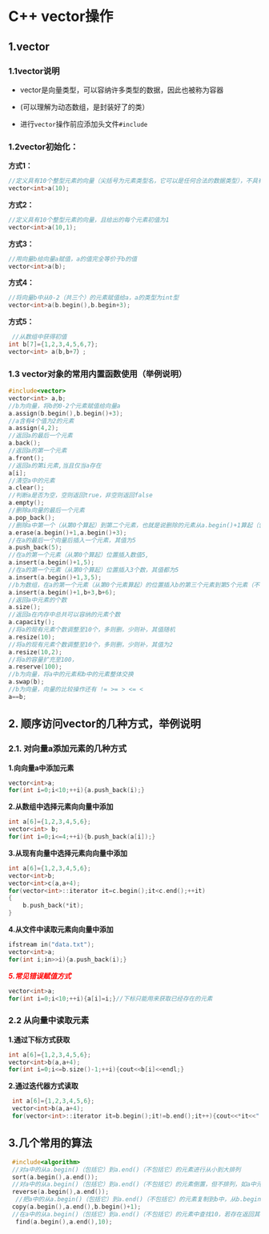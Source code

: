 # C++ vector操作



## 1.vector



###  1.1vector说明

* vector是向量类型，可以容纳许多类型的数据，因此也被称为容器

* (可以理解为动态数组，是封装好了的类）
* 进行`vector`操作前应添加头文件`#include `<vector> 



### 1.2vector初始化：

**方式1：**

```c++
//定义具有10个整型元素的向量（尖括号为元素类型名，它可以是任何合法的数据类型），不具有初值，其值不确定
vector<int>a(10);
```

**方式2：**

```c++
//定义具有10个整型元素的向量，且给出的每个元素初值为1
vector<int>a(10,1);
```

**方式3：**

```c++
//用向量b给向量a赋值，a的值完全等价于b的值
vector<int>a(b);
```

**方式4：**

```c++
//将向量b中从0-2（共三个）的元素赋值给a，a的类型为int型
vector<int>a(b.begin(),b.begin+3);
```

**方式5：**

```c++
 //从数组中获得初值
int b[7]={1,2,3,4,5,6,7};
vector<int> a(b,b+7）;
```

### 1.3 vector对象的常用内置函数使用（举例说明）

```c++
#include<vector>
vector<int> a,b;
//b为向量，将b的0-2个元素赋值给向量a
a.assign(b.begin(),b.begin()+3);
//a含有4个值为2的元素
a.assign(4,2);
//返回a的最后一个元素
a.back();
//返回a的第一个元素
a.front();
//返回a的第i元素,当且仅当a存在
a[i];
//清空a中的元素
a.clear();
//判断a是否为空，空则返回true，非空则返回false
a.empty();
//删除a向量的最后一个元素
a.pop_back();
//删除a中第一个（从第0个算起）到第二个元素，也就是说删除的元素从a.begin()+1算起（包括它）一直到a.begin()+3（不包括它）结束
a.erase(a.begin()+1,a.begin()+3);
//在a的最后一个向量后插入一个元素，其值为5
a.push_back(5);
//在a的第一个元素（从第0个算起）位置插入数值5,
a.insert(a.begin()+1,5);
//在a的第一个元素（从第0个算起）位置插入3个数，其值都为5
a.insert(a.begin()+1,3,5);
//b为数组，在a的第一个元素（从第0个元素算起）的位置插入b的第三个元素到第5个元素（不包括b+6）
a.insert(a.begin()+1,b+3,b+6);
//返回a中元素的个数
a.size();
//返回a在内存中总共可以容纳的元素个数
a.capacity();
//将a的现有元素个数调整至10个，多则删，少则补，其值随机
a.resize(10);
//将a的现有元素个数调整至10个，多则删，少则补，其值为2
a.resize(10,2);
//将a的容量扩充至100，
a.reserve(100);
//b为向量，将a中的元素和b中的元素整体交换
a.swap(b);
//b为向量，向量的比较操作还有 != >= > <= <
a==b;
```



##  2. 顺序访问vector的几种方式，举例说明



### 2.1. 对向量a添加元素的几种方式

**1.向向量a中添加元素**

```c++
vector<int>a;
for(int i=0;i<10;++i){a.push_back(i);}
```

**2.从数组中选择元素向向量中添加**

```c++
int a[6]={1,2,3,4,5,6};
vector<int> b;
for(int i=0;i<=4;++i){b.push_back(a[i]);}
```

**3.从现有向量中选择元素向向量中添加**

```c++
int a[6]={1,2,3,4,5,6};
vector<int>b;
vector<int>c(a,a+4);
for(vector<int>::iterator it=c.begin();it<c.end();++it)
{
	b.push_back(*it);
}
```

**4.从文件中读取元素向向量中添加**

```c++
ifstream in("data.txt");
vector<int>a;
for(int i;in>>i){a.push_back(i);}
```

***<font color=red>5.常见错误赋值方式</font>***

```c++
vector<int>a;
for(int i=0;i<10;++i){a[i]=i;}//下标只能用来获取已经存在的元素
```



### 2.2 从向量中读取元素

**1.通过下标方式获取**

```c++
int a[6]={1,2,3,4,5,6};
vector<int>b(a,a+4);
for(int i=0;i<=b.size()-1;++i){cout<<b[i]<<endl;}
```

**2.通过迭代器方式读取**

```c++
 int a[6]={1,2,3,4,5,6};
 vector<int>b(a,a+4);
 for(vector<int>::iterator it=b.begin();it!=b.end();it++){cout<<*it<<"  ";}
```



## 3.几个常用的算法

```c++
 #include<algorithm>
 //对a中的从a.begin()（包括它）到a.end()（不包括它）的元素进行从小到大排列
 sort(a.begin(),a.end());
 //对a中的从a.begin()（包括它）到a.end()（不包括它）的元素倒置，但不排列，如a中元素为1,3,2,4,倒置后为4,2,3,1
 reverse(a.begin(),a.end());
  //把a中的从a.begin()（包括它）到a.end()（不包括它）的元素复制到b中，从b.begin()+1的位置（包括它）开始复制，覆盖掉原有元素
 copy(a.begin(),a.end(),b.begin()+1);
 //在a中的从a.begin()（包括它）到a.end()（不包括它）的元素中查找10，若存在返回其在向量中的位置
  find(a.begin(),a.end(),10);
```

